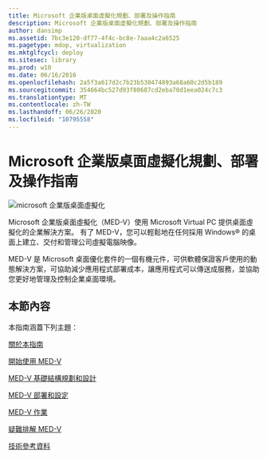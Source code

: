 ```yaml
---
title: Microsoft 企業版桌面虛擬化規劃、部署及操作指南
description: Microsoft 企業版桌面虛擬化規劃、部署及操作指南
author: dansimp
ms.assetid: 7bc3e120-df77-4f4c-bc8e-7aaa4c2a6525
ms.pagetype: mdop, virtualization
ms.mktglfcycl: deploy
ms.sitesec: library
ms.prod: w10
ms.date: 06/16/2016
ms.openlocfilehash: 2a5f3a617d2c7b23b530474893a68a60c2d5b189
ms.sourcegitcommit: 354664bc527d93f80687cd2eba70d1eea024c7c3
ms.translationtype: MT
ms.contentlocale: zh-TW
ms.lasthandoff: 06/26/2020
ms.locfileid: "10795558"
---
```

# Microsoft 企業版桌面虛擬化規劃、部署及操作指南


![microsoft 企業版桌面虛擬化](images/medv.gif)

Microsoft 企業版桌面虛擬化（MED-V）使用 Microsoft Virtual PC 提供桌面虛擬化的企業解決方案。 有了 MED-V，您可以輕鬆地在任何採用 Windows® 的桌面上建立、交付和管理公司虛擬電腦映像。

MED-V 是 Microsoft 桌面優化套件的一個有機元件，可供軟體保證客戶使用的動態解決方案，可協助減少應用程式部署成本，讓應用程式可以傳送成服務，並協助您更好地管理及控制企業桌面環境。

## 本節內容


本指南涵蓋下列主題：

[關於本指南](about-this-guidemedv.md)

[開始使用 MED-V](getting-started-with-med-v.md)

[MED-V 基礎結構規劃和設計](med-v-infrastructure-planning-and-design.md)

[MED-V 部署和設定](med-v-deployment-and-configuration.md)

[MED-V 作業](med-v-operations.md)

[疑難排解 MED-V](troubleshooting-med-v.md)

[技術參考資料](technical-referencemedv-10-sp1.md)

 

 





